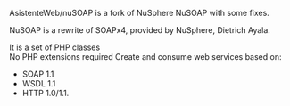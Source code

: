 AsistenteWeb/nuSOAP is a fork of NuSphere NuSOAP with some fixes.

NuSOAP is a rewrite of SOAPx4, provided by NuSphere, Dietrich Ayala. 

It is a set of PHP classes  
No PHP extensions required 
Create and consume web services based on:
- SOAP 1.1
- WSDL 1.1 
- HTTP 1.0/1.1.